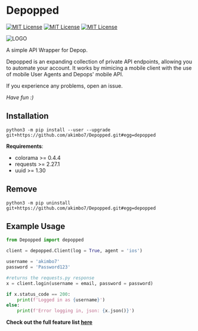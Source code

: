 
# Depopped

[![MIT License](https://img.shields.io/github/last-commit/akimbo7/Depopped?color=%231B065E&style=flat-square)](https://github.com/akimbo7/Depopped)
[![MIT License](https://img.shields.io/github/repo-size/akimbo7/Depopped?color=%23FF47DA&style=flat-square)](https://github.com/akimbo7/Depopped)
[![MIT License](https://img.shields.io/github/v/release/akimbo7/Depopped?color=%23F5ECCD&style=flat-square)](https://github.com/akimbo7/Depopped/releases)

![LOGO](https://cdn.discordapp.com/attachments/935638977707376674/957708797009342494/New_Project_8.png)

A simple API Wrapper for Depop.

Depopped is an expanding collection of private API endpoints, allowing you to automate your account. It works by mimicing a mobile client with the use of mobile User Agents and Depops' mobile API.

If you experience any problems, open an issue.

*Have fun :)*


## Installation

```
python3 -m pip install --user --upgrade git+https://github.com/akimbo7/Depopped.git#egg=depopped
```

**Requirements**:

- colorama >= 0.4.4
- requests >= 2.27.1
- uuid >= 1.30

## Remove

```
python3 -m pip uninstall git+https://github.com/akimbo7/Depopped.git#egg=depopped
```

## Example Usage

```python
from Depopped import depopped

client = depopped.Client(log = True, agent = 'ios')

username = 'akimbo7'
password = 'Password123'

#returns the requests.py response
x = client.login(username = email, password = password)

if x.status_code == 200:
    print(f'Logged in as {username}')
else:
    print(f'Error logging in, json: {x.json()}')
```

**Check out the full feature list [here](https://github.com/akimbo7/Depopped/blob/main/usage/USAGE.md)**
